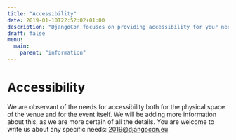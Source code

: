 ```yaml
---
title: "Accessibility"
date: 2019-01-10T22:52:02+01:00
description: "DjangoCon focuses on providing accessibility for your needs, both for the physical space and the event itself."
draft: false
menu:
  main:
    parent: "information"
---
```


# Accessibility

We are observant of the needs for accessibility both for the physical space of the venue and for the event itself. We will be adding more information about this, as we are more certain of all the details. You are welcome to write us about any specific needs: [2019@djangocon.eu](mailto:2019@djangocon.eu)
